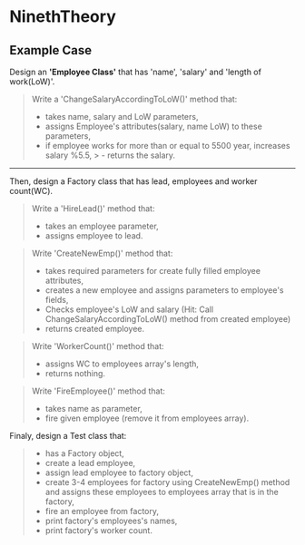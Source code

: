 # NinethTheory
 
 ## Example Case
 
Design an **'Employee Class'** that has 'name', 'salary' and 'length of work(LoW)'. 
>Write a 'ChangeSalaryAccordingToLoW()' method that:
> - takes name, salary and LoW parameters,
> - assigns Employee's attributes(salary, name LoW) to these parameters,
> - if employee works for more than or equal to 5500 year, increases salary %5.5,
‌> - returns the salary.
---

Then, design a Factory class that has lead, employees and worker count(WC). 
> Write a 'HireLead()' method that:
> - takes an employee parameter,
> - assigns employee to lead.


> Write 'CreateNewEmp()' method that:
> - takes required parameters for create fully filled employee attributes,
> - creates a new employee and assigns parameters to employee's fields,
> - Checks employee's LoW and salary (Hit: Call ChangeSalaryAccordingToLoW() method from created employee)
> - returns created employee.

> Write 'WorkerCount()' method that:
> - assigns WC to employees array's length,
> - returns nothing.


>Write 'FireEmployee()' method that:
> - takes name as parameter,
> - fire given employee (remove it from employees array).


Finaly, design a Test class that:
> - has a Factory object,
> - create a lead employee,
> - assign lead employee to factory object,
> - create 3-4 employees for factory using CreateNewEmp() method and assigns these employees to employees array that is in the factory,
> - fire an employee from factory, 
> - print factory's employees's names,
> - print factory's worker count.
